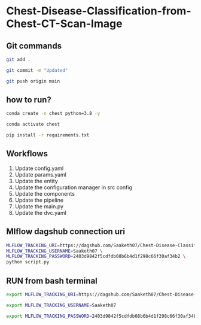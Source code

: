 # Chest-Disease-Classification-from-Chest-CT-Scan-Image


## Git commands

```bash
git add .

git commit -m "Updated"

git push origin main
```

## how to run?

```bash
conda create -n chest python=3.8 -y
```

```bash
conda activate chest
```

```bash
pip install -r requirements.txt
```

## Workflows

1. Update config.yaml
2. Update params.yaml
3. Update the entity
4. Update the configuration manager in src config
5. Update the components
6. Update the pipeline
7. Update the main.py
8. Update the dvc.yaml


## Mlflow dagshub connection uri

```bash
MLFLOW_TRACKING_URI=https://dagshub.com/Saaketh07/Chest-Disease-Classification-from-Chest-CT-Scan-Image.mlflow \
MLFLOW_TRACKING_USERNAME=Saaketh07 \
MLFLOW_TRACKING_PASSWORD=2403d9842f5cdfdb08b6b4d1f298c66f30af34b2 \
python script.py
```


## RUN from bash terminal

```bash
export MLFLOW_TRACKING_URI=https://dagshub.com/Saaketh07/Chest-Disease-Classification-from-Chest-CT-Scan-Image.mlflow 

export MLFLOW_TRACKING_USERNAME=Saaketh07

export MLFLOW_TRACKING_PASSWORD=2403d9842f5cdfdb08b6b4d1f298c66f30af34b2
```